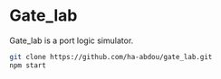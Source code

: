 # Gate_lab
Gate_lab is a port logic simulator.

```bash
git clone https://github.com/ha-abdou/gate_lab.git
npm start
```